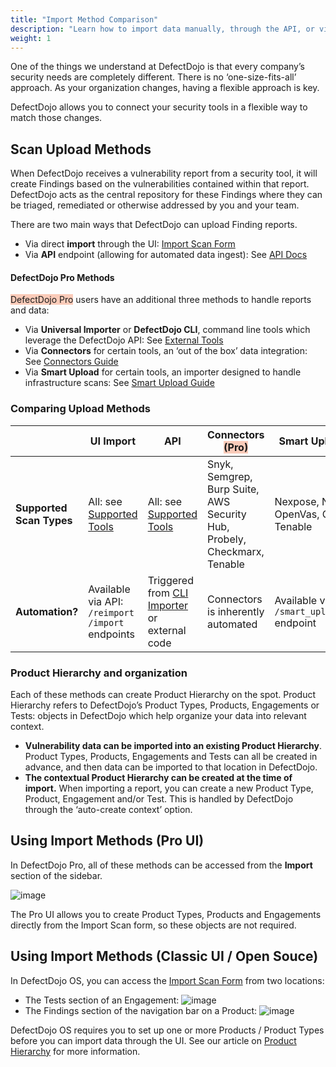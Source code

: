 ```yaml
---
title: "Import Method Comparison"
description: "Learn how to import data manually, through the API, or via a connector"
weight: 1
---
```


One of the things we understand at DefectDojo is that every company’s security needs are completely different. There is no ‘one\-size\-fits\-all’ approach. As your organization changes, having a flexible approach is key.

DefectDojo allows you to connect your security tools in a flexible way to match those changes.

## Scan Upload Methods

When DefectDojo receives a vulnerability report from a security tool, it will create Findings based on the vulnerabilities contained within that report. DefectDojo acts as the central repository for these Findings where they can be triaged, remediated or otherwise addressed by you and your team.

There are two main ways that DefectDojo can upload Finding reports.

* Via direct **import** through the UI: [Import Scan Form](../import_scan_files/import_scan_ui)
* Via **API** endpoint (allowing for automated data ingest): See [API Docs](https://docs.defectdojo.com/en/api/api-v2-docs/)

#### DefectDojo Pro Methods

<span style="background-color:rgba(242, 86, 29, 0.3)">DefectDojo Pro</span> users have an additional three methods to handle reports and data:

* Via **Universal Importer** or **DefectDojo CLI**, command line tools which leverage the DefectDojo API: See [External Tools](../external_tools/)
* Via **Connectors** for certain tools, an ‘out of the box’ data integration: See [Connectors Guide](../connectors/about_connectors/)
* Via **Smart Upload** for certain tools, an importer designed to handle infrastructure scans: See [Smart Upload Guide](../import_scan_files/smart_upload/)

### Comparing Upload Methods

|  | **UI Import** | **API** | **Connectors** <span style="background-color:rgba(242, 86, 29, 0.3)">(Pro)</span> | **Smart Upload**  <span style="background-color:rgba(242, 86, 29, 0.3)">(Pro)</span>|
| --- | --- | --- | --- | --- |
| **Supported Scan Types** | All: see [Supported Tools](/supported_tools/) | All: see [Supported Tools](/supported_tools/) | Snyk, Semgrep, Burp Suite, AWS Security Hub, Probely, Checkmarx, Tenable | Nexpose, NMap, OpenVas, Qualys, Tenable |
| **Automation?** | Available via API: `/reimport` `/import` endpoints | Triggered from [CLI Importer](../external_tools) or external code | Connectors is inherently automated | Available via API: `/smart_upload_import` endpoint |

### Product Hierarchy and organization

Each of these methods can create Product Hierarchy on the spot. Product Hierarchy refers to DefectDojo’s Product Types, Products, Engagements or Tests: objects in DefectDojo which help organize your data into relevant context.

* **Vulnerability data can be imported into an existing Product Hierarchy**. Product Types, Products, Engagements and Tests can all be created in advance, and then data can be imported to that location in DefectDojo.
* **The contextual Product Hierarchy can be created at the time of import.** When importing a report, you can create a new Product Type, Product, Engagement and/or Test. This is handled by DefectDojo through the ‘auto\-create context’ option.

## Using Import Methods (Pro UI)

In DefectDojo Pro, all of these methods can be accessed from the **Import** section of the sidebar.

![image](images/pro_import_sidebar.png)

The Pro UI allows you to create Product Types, Products and Engagements directly from the Import Scan form, so these objects are not required.

## Using Import Methods (Classic UI / Open Souce)

In DefectDojo OS, you can access the [Import Scan Form](../import_scan_files/import_scan_ui) from two locations:

* The Tests section of an Engagement:
    ![image](images/import_scan_os.png)
* The Findings section of the navigation bar on a Product:
    ![image](images/import_scan_os_2.png)

DefectDojo OS requires you to set up one or more Products / Product Types before you can import data through the UI.  See our article on [Product Hierarchy](/en/working_with_findings/organizing_engagements_tests/product_hierarchy/) for more information.
